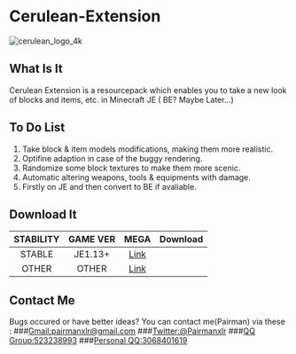 # Cerulean-Extension
![cerulean_logo_4k](https://i.loli.net/2019/06/29/5d16fce62227e82458.png)
## What Is It
Cerulean Extension is a resourcepack which enables you to take a new look of blocks and items, etc. in Minecraft JE ( BE? Maybe Later…)

## To Do List
1. Take block & item models modifications, making them more realistic.
2. Optifine adaption in case of the buggy rendering.
3. Randomize some block textures to make them more scenic.
4. Automatic altering weapons, tools & equipments with damage.
5. Firstly on JE and then convert to BE if avaliable.

## Download It

| STABILITY | GAME VER | MEGA | Download |
|:----------: | :----------: | :-----------: | :-----------: |
| STABLE  | JE1.13+  | [Link](https://github.com/Pairman/Cerulean-Extension/releases/download/0.0.1beta/Cerulean-Extension-0.0.1beta.zip) |
| OTHER  | OTHER  | [Link](https://github.com/Pairman/Cerulean-Extension/releases) |

## Contact Me
Bugs occured or have better ideas? You can contact me(Pairman) via these : 
###[Gmail:pairmanxlr@gmail.com](mailto:pairmanxlr@gmail.com)
###[Twitter:@Pairmanxlr](https://www.twitter.com/Pairmanxlr)
###[QQ Group:523238993](https://jq.qq.com/?_wv=1027&k=5vuBSpI)
###[Personal QQ:3068401619](https://qm.qq.com/cgi-bin/qm/qr?k=LJbV1ta7hDKCbGh57unZVvd4tMQ49McL)
